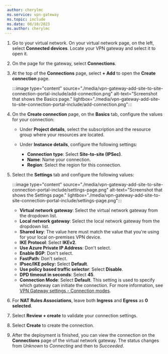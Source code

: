 ```yaml
---
 author: cherylmc
 ms.service: vpn-gateway
 ms.topic: include
 ms.date: 08/10/2023
 ms.author: cherylmc
---
```

1. Go to your virtual network. On your virtual network page, on the left, select **Connected devices**. Locate your VPN gateway and select it to open it.
1. On the page for the gateway, select **Connections**.
1. At the top of the **Connections** page, select **+ Add** to open the **Create connection** page.

   :::image type="content" source="./media/vpn-gateway-add-site-to-site-connection-portal-include/add-connection.png" alt-text="Screenshot that shows the Basics page." lightbox="./media/vpn-gateway-add-site-to-site-connection-portal-include/add-connection.png":::
1. On the **Create connection** page, on the **Basics** tab, configure the values for your connection:
   * Under **Project details**, select the subscription and the resource group where your resources are located.
   * Under **Instance details**, configure the following settings:

     * **Connection type**: Select **Site-to-site (IPSec)**.
     * **Name**: Name your connection.
     * **Region**: Select the region for this connection.
1. Select the **Settings** tab and configure the following values:

   :::image type="content" source="./media/vpn-gateway-add-site-to-site-connection-portal-include/settings-page.png" alt-text="Screenshot that shows the Settings page." lightbox="./media/vpn-gateway-add-site-to-site-connection-portal-include/settings-page.png":::

   * **Virtual network gateway**: Select the virtual network gateway from the dropdown list.
   * **Local network gateway**: Select the local network gateway from the dropdown list.
   * **Shared key**: The value here must match the value that you're using for your local on-premises VPN device.
   * **IKE Protocol**: Select **IKEv2**.
   * **Use Azure Private IP Address**: Don't select.
   * **Enable BGP**: Don't select.
   * **FastPath**: Don't select.
   * **IPsec/IKE policy:** Select **Default**.
   * **Use policy based traffic selector**: Select **Disable**.
   * **DPD timeout in seconds**: Select **45**.
   * **Connection Mode**: Select **Default**. This setting is used to specify which gateway can initiate the connection. For more information, see [VPN Gateway settings - Connection modes](../articles/vpn-gateway/vpn-gateway-about-vpn-gateway-settings.md#connectionmode).
1. For **NAT Rules Associations**, leave both **Ingress** and **Egress** as **0 selected**.
1. Select **Review + create** to validate your connection settings.
1. Select **Create** to create the connection.
1. After the deployment is finished, you can view the connection on the **Connections** page of the virtual network gateway. The status changes from *Unknown* to *Connecting* and then to *Succeeded*.